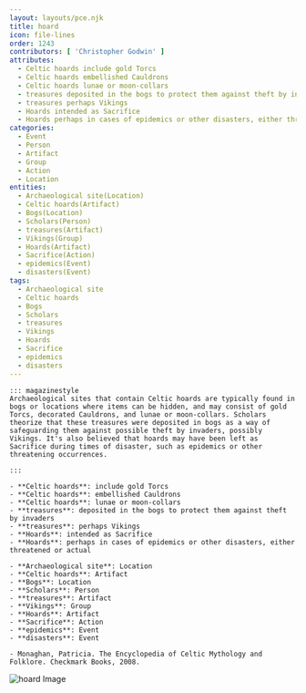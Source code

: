 ```yaml
---
layout: layouts/pce.njk
title: hoard
icon: file-lines
order: 1243
contributors: [ 'Christopher Godwin' ]
attributes:
  - Celtic hoards include gold Torcs
  - Celtic hoards embellished Cauldrons
  - Celtic hoards lunae or moon-collars
  - treasures deposited in the bogs to protect them against theft by invaders
  - treasures perhaps Vikings
  - Hoards intended as Sacrifice
  - Hoards perhaps in cases of epidemics or other disasters, either threatened or actual
categories:
  - Event
  - Person
  - Artifact
  - Group
  - Action
  - Location
entities:
  - Archaeological site(Location)
  - Celtic hoards(Artifact)
  - Bogs(Location)
  - Scholars(Person)
  - treasures(Artifact)
  - Vikings(Group)
  - Hoards(Artifact)
  - Sacrifice(Action)
  - epidemics(Event)
  - disasters(Event)
tags:
  - Archaeological site
  - Celtic hoards
  - Bogs
  - Scholars
  - treasures
  - Vikings
  - Hoards
  - Sacrifice
  - epidemics
  - disasters
---
```

``` tab [group1:Info]
::: magazinestyle
Archaeological sites that contain Celtic hoards are typically found in bogs or locations where items can be hidden, and may consist of gold Torcs, decorated Cauldrons, and lunae or moon-collars. Scholars theorize that these treasures were deposited in bogs as a way of safeguarding them against possible theft by invaders, possibly Vikings. It's also believed that hoards may have been left as Sacrifice during times of disaster, such as epidemics or other threatening occurrences.

:::
```
``` tab [group1:Attributes]
- **Celtic hoards**: include gold Torcs
- **Celtic hoards**: embellished Cauldrons
- **Celtic hoards**: lunae or moon-collars
- **treasures**: deposited in the bogs to protect them against theft by invaders
- **treasures**: perhaps Vikings
- **Hoards**: intended as Sacrifice
- **Hoards**: perhaps in cases of epidemics or other disasters, either threatened or actual
```
``` tab [group1:Entities]
- **Archaeological site**: Location
- **Celtic hoards**: Artifact
- **Bogs**: Location
- **Scholars**: Person
- **treasures**: Artifact
- **Vikings**: Group
- **Hoards**: Artifact
- **Sacrifice**: Action
- **epidemics**: Event
- **disasters**: Event
```
``` tab [group1:Sources]
- Monaghan, Patricia. The Encyclopedia of Celtic Mythology and Folklore. Checkmark Books, 2008.
```
![hoard Image](['https://upload.wikimedia.org/wikipedia/commons/thumb/8/8a/Silver_coin_hoard.jpg/1200px-Silver_coin_hoard.jpg'])
